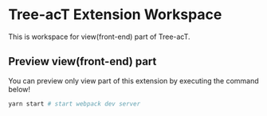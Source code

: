 # Tree-acT Extension Workspace

This is workspace for view(front-end) part of Tree-acT.

## Preview view(front-end) part

You can preview only view part of this extension by executing the command below!

```sh
yarn start # start webpack dev server
```
